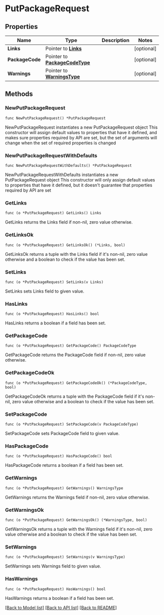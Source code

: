 # PutPackageRequest

## Properties

Name | Type | Description | Notes
------------ | ------------- | ------------- | -------------
**Links** | Pointer to [**Links**](Links.md) |  | [optional] 
**PackageCode** | Pointer to [**PackageCodeType**](PackageCodeType.md) |  | [optional] 
**Warnings** | Pointer to [**WarningsType**](WarningsType.md) |  | [optional] 

## Methods

### NewPutPackageRequest

`func NewPutPackageRequest() *PutPackageRequest`

NewPutPackageRequest instantiates a new PutPackageRequest object
This constructor will assign default values to properties that have it defined,
and makes sure properties required by API are set, but the set of arguments
will change when the set of required properties is changed

### NewPutPackageRequestWithDefaults

`func NewPutPackageRequestWithDefaults() *PutPackageRequest`

NewPutPackageRequestWithDefaults instantiates a new PutPackageRequest object
This constructor will only assign default values to properties that have it defined,
but it doesn't guarantee that properties required by API are set

### GetLinks

`func (o *PutPackageRequest) GetLinks() Links`

GetLinks returns the Links field if non-nil, zero value otherwise.

### GetLinksOk

`func (o *PutPackageRequest) GetLinksOk() (*Links, bool)`

GetLinksOk returns a tuple with the Links field if it's non-nil, zero value otherwise
and a boolean to check if the value has been set.

### SetLinks

`func (o *PutPackageRequest) SetLinks(v Links)`

SetLinks sets Links field to given value.

### HasLinks

`func (o *PutPackageRequest) HasLinks() bool`

HasLinks returns a boolean if a field has been set.

### GetPackageCode

`func (o *PutPackageRequest) GetPackageCode() PackageCodeType`

GetPackageCode returns the PackageCode field if non-nil, zero value otherwise.

### GetPackageCodeOk

`func (o *PutPackageRequest) GetPackageCodeOk() (*PackageCodeType, bool)`

GetPackageCodeOk returns a tuple with the PackageCode field if it's non-nil, zero value otherwise
and a boolean to check if the value has been set.

### SetPackageCode

`func (o *PutPackageRequest) SetPackageCode(v PackageCodeType)`

SetPackageCode sets PackageCode field to given value.

### HasPackageCode

`func (o *PutPackageRequest) HasPackageCode() bool`

HasPackageCode returns a boolean if a field has been set.

### GetWarnings

`func (o *PutPackageRequest) GetWarnings() WarningsType`

GetWarnings returns the Warnings field if non-nil, zero value otherwise.

### GetWarningsOk

`func (o *PutPackageRequest) GetWarningsOk() (*WarningsType, bool)`

GetWarningsOk returns a tuple with the Warnings field if it's non-nil, zero value otherwise
and a boolean to check if the value has been set.

### SetWarnings

`func (o *PutPackageRequest) SetWarnings(v WarningsType)`

SetWarnings sets Warnings field to given value.

### HasWarnings

`func (o *PutPackageRequest) HasWarnings() bool`

HasWarnings returns a boolean if a field has been set.


[[Back to Model list]](../README.md#documentation-for-models) [[Back to API list]](../README.md#documentation-for-api-endpoints) [[Back to README]](../README.md)



